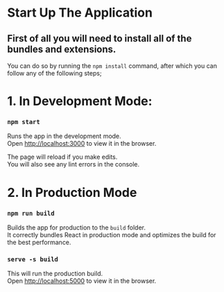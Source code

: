 # Start Up The Application

## First of all you will need to install all of the bundles and extensions.
You can do so by running the `npm install` command, after which you can follow any of the following steps;

# 1. In Development Mode:

### `npm start`

Runs the app in the development mode.\
Open [http://localhost:3000](http://localhost:3000) to view it in the browser.

The page will reload if you make edits.\
You will also see any lint errors in the console.

# 2. In Production Mode

### `npm run build`

Builds the app for production to the `build` folder.\
It correctly bundles React in production mode and optimizes the build for the best performance.

### `serve -s build`

This will run the production build.\
Open [http://localhost:5000](http://localhost:5000) to view it in the browser.
